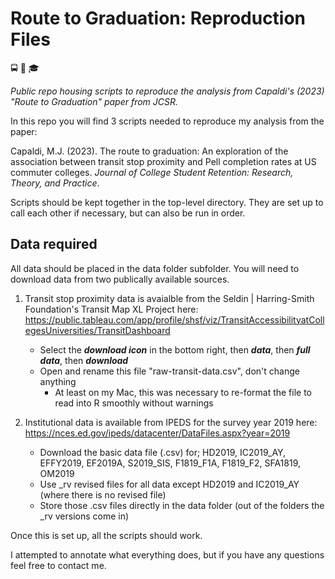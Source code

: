 # Route to Graduation: Reproduction Files

:oncoming_bus: :busstop: :mortar_board:

_Public repo housing scripts to reproduce the analysis from Capaldi's (2023) "Route to Graduation" paper from JCSR._

In this repo you will find 3 scripts needed to reproduce my analysis from the paper:

Capaldi, M.J. (2023). The route to graduation: An exploration of the association between transit stop proximity and Pell completion rates at US commuter colleges. _Journal of College Student Retention: Research, Theory, and Practice_.

Scripts should be kept together in the top-level directory. They are set up to call each other if necessary, but can also be run in order.

## Data required

All data should be placed in the data folder subfolder. You will need to download data from two publically available sources.

1) Transit stop proximity data is avaialble from the Seldin | Harring-Smith Foundation's Transit Map XL Project here: https://public.tableau.com/app/profile/shsf/viz/TransitAccessibilityatCollegesUniversities/TransitDashboard
    * Select the **_download icon_** in the bottom right, then **_data_**, then **_full data_**, then **_download_**
    * Open and rename this file "raw-transit-data.csv", don't change anything
      + At least on my Mac, this was necessary to re-format the file to read into R smoothly without warnings

2) Institutional data is available from IPEDS for the survey year 2019 here:
https://nces.ed.gov/ipeds/datacenter/DataFiles.aspx?year=2019
    * Download the basic data file (.csv) for; HD2019, IC2019_AY, EFFY2019, EF2019A, S2019_SIS, F1819_F1A, F1819_F2, SFA1819, OM2019
    * Use _rv revised files for all data except HD2019 and IC2019_AY (where there is no revised file)
    * Store those .csv files directly in the data folder (out of the folders the _rv versions come in)

Once this is set up, all the scripts should work. 

I attempted to annotate what everything does, but if you have any questions feel free to contact me.
